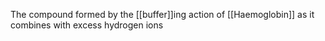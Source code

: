 The compound formed by the [[buffer]]ing action of [[Haemoglobin]] as it combines with excess hydrogen ions
